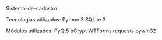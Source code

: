 Sistema-de-cadastro

Tecnologias utilizadas:
Python 3
SQLite 3

Módulos utilizados:
PyQt5
bCrypt
WTForms
requests
pywin32
